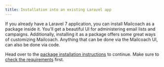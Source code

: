 ```yaml
---
title: Installation into an existing Laravel app
---
```


If you already have a Laravel 7 application, you can install Mailcoach as a package inside it. You'll get a beautiful UI for administering email lists and campaigns. Additionally, installing it as a package offers some great ways of customizing Mailcoach. Anything that can be done via the Mailcoach UI, can also be done via code. 

Head over to the [package installation instructions](/docs/v3/package/general/installation-and-setup) to continue. Make sure to [check the requirements](/docs/v3/package/general/requirements) first.
